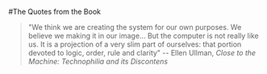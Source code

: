 #The Quotes from the Book

>"We think we are creating the system for our own purposes. We believe we making it in our image... But the computer is not really like us. It is a projection of a very slim part of ourselves: that portion devoted to logic, order, rule and clarity"
-- Ellen Ullman, _Close to the Machine: Technophilia and its Discontens_